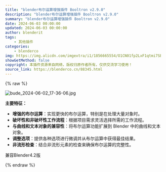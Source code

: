 ```yaml
---
title: "blender布尔运算增强插件 Booltron v2.9.0"
description: "blender布尔运算增强插件 Booltron v2.9.0"
summary: "blender布尔运算增强插件 Booltron v2.9.0"
date: 2024-06-03 00:00:00
updated: 2024-06-03 00:00:00
author: blenderit
tags: 
    - 其他插件
categories:
    - blenderco
img: https://img.alicdn.com/imgextra/i1/1856665554/O1CN01fp2LxF1qtmi7SBQhI_!!1856665554.jpg
showGetMethod: false
copyright: 本插件资源来自网络，版权归原作者所有，仅供交流学习使用！
source_link: https://blenderco.cn/88345.html
---
```


{% raw %}
<p><img src="https://img.alicdn.com/imgextra/i1/1856665554/O1CN01fp2LxF1qtmi7SBQhI_!!1856665554.jpg" alt="bude_2024-06-02_17-36-06.jpg"></p><p><strong>主要特征：</strong></p><ul>
<li><strong>增强的布尔运算</strong>：实现更快的布尔运算，特别是在处理大量对象时。</li>
<li><strong>破坏性和非破坏性工作流程</strong>：根据项目需求灵活选择所需的工作流程。</li>
<li><strong>与曲线和文本对象的兼容性</strong>：将布尔运算功能扩展到 Blender 中的曲线和文本对象。</li>
<li><strong>调整选项</strong>：提供各种选项进行微调并从布尔运算中获得最佳结果。</li>
<li><strong>非流形检查</strong>：结合非流形元素的检查来确保布尔运算的完整性。</li>
</ul><p>兼容Blender4.2版</p>
<div style="display: none">blenderco</div>
{% endraw %}